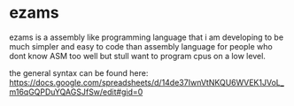 # ezams
ezams is a assembly like programming language that i am developing to be much simpler and easy to code than assembly language for people who dont know ASM too well but stull want to program cpus on a low level. 

the general syntax can be found here:
https://docs.google.com/spreadsheets/d/14de37IwnVtNKQU6WVEK1JVoL_m16qGQPDuYQAGSJfSw/edit#gid=0
